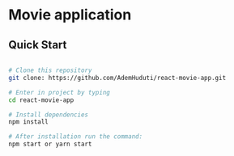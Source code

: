 # Movie application

## Quick Start

``` bash

# Clone this repository
git clone: https://github.com/AdemHuduti/react-movie-app.git

# Enter in project by typing
cd react-movie-app

# Install dependencies
npm install

# After installation run the command:
npm start or yarn start
```
